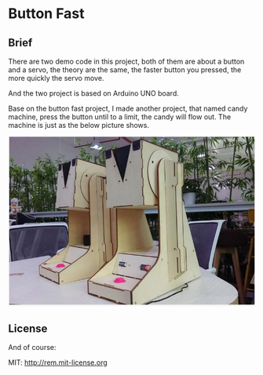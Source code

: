 # Button Fast

## Brief

There are two demo code in this project, both of them are about a button and a servo, the theory are the same, the faster button you pressed, the more quickly the servo move.

And the two project is based on Arduino UNO board.

Base on the button fast project, I made another project, that named candy machine, press the button until to a limit, the candy will flow out. The machine is just as the below picture shows.

![](https://raw.githubusercontent.com/Lee-Kevin/button_fast/master/docs/1.jpg)


## License

And of course:

MIT: http://rem.mit-license.org

